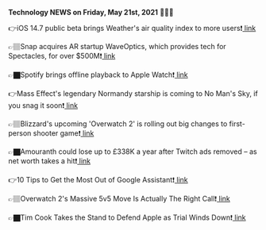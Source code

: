 <b>Technology NEWS on Friday, May 21st, 2021</b> 📡📡📡 

👉iOS 14.7 public beta brings Weather's air quality index to more users❗️<a href='https://techblock.club/?p=12023'> link</a>

👉🏽Snap acquires AR startup WaveOptics, which provides tech for Spectacles, for over $500M❗️<a href='https://techblock.club/?p=12025'> link</a>

👉🏿Spotify brings offline playback to Apple Watch❗️<a href='https://techblock.club/?p=12027'> link</a>

👉Mass Effect's legendary Normandy starship is coming to No Man's Sky, if you snag it soon❗️<a href='https://techblock.club/?p=12029'> link</a>

👉🏽Blizzard's upcoming 'Overwatch 2' is rolling out big changes to first-person shooter game❗️<a href='https://techblock.club/?p=12031'> link</a>

👉🏿Amouranth could lose up to £338K a year after Twitch ads removed – as net worth takes a hit❗️<a href='https://techblock.club/?p=12033'> link</a>

👉10 Tips to Get the Most Out of Google Assistant❗️<a href='https://techblock.club/?p=12035'> link</a>

👉🏽Overwatch 2's Massive 5v5 Move Is Actually The Right Call❗️<a href='https://techblock.club/?p=12037'> link</a>

👉🏿Tim Cook Takes the Stand to Defend Apple as Trial Winds Down❗️<a href='https://techblock.club/?p=12039'> link</a>

